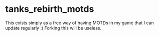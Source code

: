# tanks_rebirth_motds
This exists simply as a free way of having MOTDs in my game that I can update regularly :)
Forking this will be useless.
